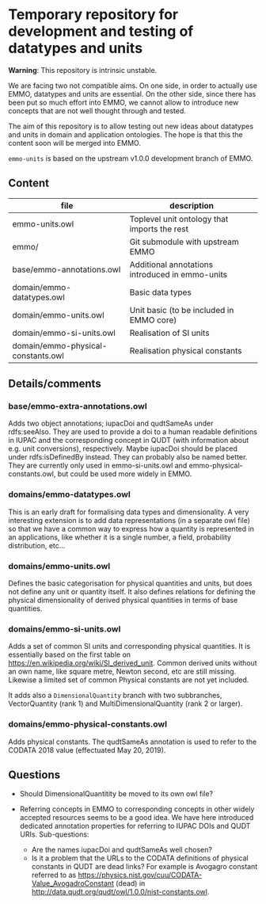 Temporary repository for development and testing of datatypes and units
=======================================================================

**Warning**: This repository is intrinsic unstable.

We are facing two not compatible aims.  On one side, in order to
actually use EMMO, datatypes and units are essential.  On the other
side, since there has been put so much effort into EMMO, we cannot
allow to introduce new concepts that are not well thought through and
tested.

The aim of this repository is to allow testing out new ideas about
datatypes and units in domain and application ontologies.  The hope is
that this the content soon will be merged into EMMO.

`emmo-units` is based on the upstream v1.0.0 development branch of EMMO.


Content
-------

| file                               | description |
| ---------------------------------- | ----------- |
| emmo-units.owl                     | Toplevel unit ontology that imports the rest |
| emmo/                              | Git submodule with upstream EMMO |
| base/emmo-annotations.owl          | Additional annotations introduced in emmo-units |
| domain/emmo-datatypes.owl          | Basic data types  |
| domain/emmo-units.owl              | Unit basic (to be included in EMMO core) |
| domain/emmo-si-units.owl           | Realisation of SI units |
| domain/emmo-physical-constants.owl | Realisation physical constants |


Details/comments
----------------
### base/emmo-extra-annotations.owl
Adds two object annotations; iupacDoi and qudtSameAs under
rdfs:seeAlso. They are used to provide a doi to a human readable
definitions in IUPAC and the corresponding concept in QUDT (with
information about e.g. unit conversions), respectively. Maybe iupacDoi
should be placed under rdfs:isDefinedBy instead. They can probably
also be named better. They are currently only used in
emmo-si-units.owl and emmo-physical-constants.owl, but could be used
more widely in EMMO.

### domains/emmo-datatypes.owl
This is an early draft for formalising data types and
dimensionality. A very interesting extension is to add data
representations (in a separate owl file) so that we have a common way
to express how a quantity is represented in an applications, like
whether it is a single number, a field, probability distribution,
etc...

### domains/emmo-units.owl
Defines the basic categorisation for physical quantities and units,
but does not define any unit or quantity itself. It also defines
relations for defining the physical dimensionality of derived physical
quantities in terms of base quantities.

### domains/emmo-si-units.owl
Adds a set of common SI units and corresponding physical
quantities. It is essentially based on the first table on
https://en.wikipedia.org/wiki/SI_derived_unit. Common derived units
without an own name, like square metre, Newton second, etc are still
missing. Likewise a limited set of common Physical constants are not
yet included.

It adds also a `DimensionalQuantity` branch with two subbranches,
VectorQuantity (rank 1) and MultiDimensionalQuantity (rank 2 or larger).

### domains/emmo-physical-constants.owl
Adds physical constants.  The qudtSameAs annotation is used to refer to
the CODATA 2018 value (effectuated May 20, 2019).


Questions
---------

* Should DimensionalQuantitity be moved to its own owl file?

* Referring concepts in EMMO to corresponding concepts in other widely
  accepted resources seems to be a good idea.  We have here introduced
  dedicated annotation properties for referring to IUPAC DOIs and QUDT
  URIs.
  Sub-questions:
    - Are the names iupacDoi and qudtSameAs well chosen?
    - Is it a problem that the URLs to the CODATA definitions of
      physical constants in QUDT are dead links?  For example is
      Avogagro constant referred to as
      https://physics.nist.gov/cuu/CODATA-Value_AvogadroConstant
      (dead) in http://data.qudt.org/qudt/owl/1.0.0/nist-constants.owl.
